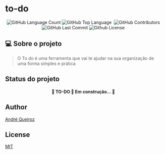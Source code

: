 # to-do
<p align="center">
 <img alt="GitHub Language Count" src="https://img.shields.io/github/languages/count/alqlima/to-do" />
 <img alt="GitHub Top Language" src="https://img.shields.io/github/languages/top/alqlima/to-do" />
 <img alt="" src="https://img.shields.io/github/repo-size/alqlima/to-do" />
 <img alt="GitHub Contributors" src="https://img.shields.io/github/contributors/alqlima/to-do" />
 <img alt="GitHub Last Commit" src="https://img.shields.io/github/last-commit/alqlima/to-do" />
 <img alt="Github License" src="https://img.shields.io/github/license/alqlima/to-do" />
<p>
 
 ## 💻 Sobre o projeto
 > O To do é uma ferramenta que vai te ajudar na sua organização de uma forma simples e prática
 ## Status do projeto
 
  <h4 align="center">
 🚧 TO-DO 🚀 Em construção... 🚧
</h4>

## Author
[André Queiroz](https://www.linkedin.com/in/andré-queiroz-b8805069/)
## License
[MIT](https://github.com/alqlima/to-do/blob/master/LICENSE)
